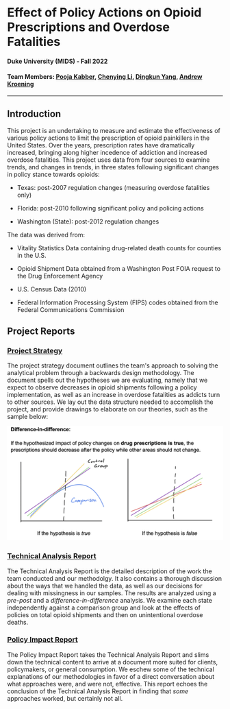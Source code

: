 # Effect of Policy Actions on Opioid Prescriptions and Overdose Fatalities

#### Duke University (MIDS) - Fall 2022

#### Team Members: [Pooja Kabber](https://github.com/poojakabber7), [Chenying Li](https://github.com/cl590), [Dingkun Yang](https://github.com/Yer1k), [Andrew Kroening](https://github.com/andrewkroening)

----

## Introduction

This project is an undertaking to measure and estimate the effectiveness of various policy actions to limit the prescription of opioid painkillers in the United States. Over the years, prescription rates have dramatically increased, bringing along higher incedence of addiction and increased overdose fatalities. This project uses data from four sources to examine trends, and changes in trends, in three states following significant changes in policy stance towards opioids:

* Texas: post-2007 regulation changes (measuring overdose fatalities only)

* Florida: post-2010 following significant policy and policing actions

* Washington (State): post-2012 regulation changes

The data was derived from:

* Vitality Statistics Data containing drug-related death counts for counties in the U.S.

* Opioid Shipment Data obtained from a Washington Post FOIA request to the Drug Enforcement Agency

* U.S. Census Data (2010)

* Federal Information Processing System (FIPS) codes obtained from the Federal Communications Commission

## Project Reports

### [Project Strategy](./Project_Strategy.pdf)

The project strategy document outlines the team's approach to solving the analytical problem through a backwards design methodology. The document spells out the hypotheses we are evaluating, namely that we expect to observe decreases in opioid shipments following a policy implementation, as well as an increase in overdose fatalities as addicts turn to other sources. We lay out the data structure needed to accomplish the project, and provide drawings to elaborate on our theories, such as the sample below:

<img src="./40_docs/sample_plot.png" alt="Sample Plot" width="700"/>

### [Technical Analysis Report](./Technical_Analysis_Report.pdf)

The Technical Analysis Report is the detailed description of the work the team conducted and our methodolgy. It also contains a thorough discussion about the ways that we handled the data, as well as our decisions for dealing with missingness in our samples. The results are analyzed using a *pre-post* and a *difference-in-difference* analysis. We examine each state independently against a comparison group and look at the effects of policies on total opioid shipments and then on unintentional overdose deaths.

### [Policy Impact Report](./Policy_Impact_Report.pdf)

The Policy Impact Report takes the Technical Analysis Report and slims down the technical content to arrive at a document more suited for clients, policymakers, or general consumption. We eschew some of the technical explanations of our methodologies in favor of a direct conversation about what approaches were, and were not, effective. This report echoes the conclusion of the Technical Analysis Report in finding that *some* approaches worked, but certainly not all.
